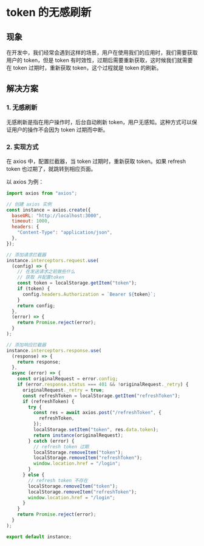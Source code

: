 # token 的无感刷新

## 现象

在开发中，我们经常会遇到这样的场景，用户在使用我们的应用时，我们需要获取用户的 token，但是 token 有时效性，过期后需要重新获取，这时候我们就需要在 token 过期时，重新获取 token，这个过程就是 token 的刷新。

## 解决方案

### 1. 无感刷新

无感刷新是指在用户操作时，后台自动刷新 token，用户无感知。这种方式可以保证用户的操作不会因为 token 过期而中断。

### 2. 实现方式

在 axios 中，配置拦截器，当 token 过期时，重新获取 token。如果 refresh token 也过期了，就跳转到相应页面。

以 axios 为例：

```javascript
import axios from "axios";

// 创建 axios 实例
const instance = axios.create({
  baseURL: "http://localhost:3000",
  timeout: 1000,
  headers: {
    "Content-Type": "application/json",
  },
});

// 添加请求拦截器
instance.interceptors.request.use(
  (config) => {
    // 在发送请求之前做些什么
    // 获取 并配置token
    const token = localStorage.getItem("token");
    if (token) {
      config.headers.Authorization = `Bearer ${token}`;
    }
    return config;
  },
  (error) => {
    return Promise.reject(error);
  }
);

// 添加响应拦截器
instance.interceptors.response.use(
  (response) => {
    return response;
  },
  async (error) => {
    const originalRequest = error.config;
    if (error.response.status === 401 && !originalRequest._retry) {
      originalRequest._retry = true;
      const refreshToken = localStorage.getItem("refreshToken");
      if (refreshToken) {
        try {
          const res = await axios.post("/refreshToken", {
            refreshToken,
          });
          localStorage.setItem("token", res.data.token);
          return instance(originalRequest);
        } catch (error) {
          // refresh token 过期
          localStorage.removeItem("token");
          localStorage.removeItem("refreshToken");
          window.location.href = "/login";
        }
      } else {
        // refresh token 不存在
        localStorage.removeItem("token");
        localStorage.removeItem("refreshToken");
        window.location.href = "/login";
      }
    }
    return Promise.reject(error);
  }
);

export default instance;
```
